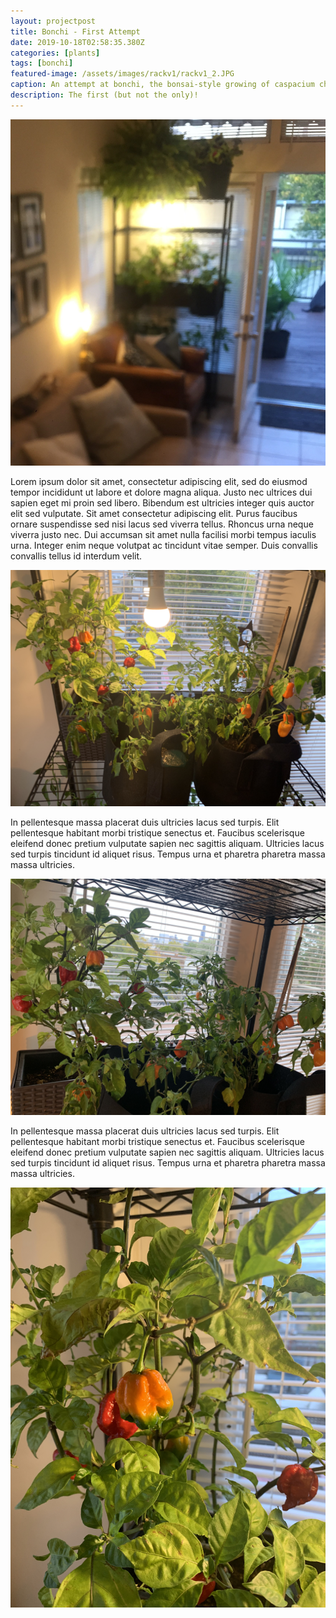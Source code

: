 ```yaml
---
layout: projectpost
title: Bonchi - First Attempt
date: 2019-10-18T02:58:35.380Z
categories: [plants]
tags: [bonchi]
featured-image: /assets/images/rackv1/rackv1_2.JPG
caption: An attempt at bonchi, the bonsai-style growing of caspacium chinese (superhot peppers)
description: The first (but not the only)!
---
```


<a data-fancybox="gallery" href="/assets/images/rackv1_1.JPG"><img class="responsive" src="/assets/images/rackv1/rackv1_1.JPG"></a>

Lorem ipsum dolor sit amet, consectetur adipiscing elit, sed do eiusmod tempor incididunt ut labore et dolore magna aliqua. Justo nec ultrices dui sapien eget mi proin sed libero. Bibendum est ultricies integer quis auctor elit sed vulputate. Sit amet consectetur adipiscing elit. Purus faucibus ornare suspendisse sed nisi lacus sed viverra tellus. Rhoncus urna neque viverra justo nec. Dui accumsan sit amet nulla facilisi morbi tempus iaculis urna. Integer enim neque volutpat ac tincidunt vitae semper. Duis convallis convallis tellus id interdum velit. 

<a data-fancybox="gallery" href="/assets/images/rackv1_2.JPG"><img class="responsive" src="/assets/images/rackv1/rackv1_2.JPG"></a>

In pellentesque massa placerat duis ultricies lacus sed turpis. Elit pellentesque habitant morbi tristique senectus et. Faucibus scelerisque eleifend donec pretium vulputate sapien nec sagittis aliquam. Ultricies lacus sed turpis tincidunt id aliquet risus. Tempus urna et pharetra pharetra massa massa ultricies.

<a data-fancybox="gallery" href="/assets/images/rackv1_3.JPG"><img class="responsive" src="/assets/images/rackv1/rackv1_3.JPG"></a>

In pellentesque massa placerat duis ultricies lacus sed turpis. Elit pellentesque habitant morbi tristique senectus et. Faucibus scelerisque eleifend donec pretium vulputate sapien nec sagittis aliquam. Ultricies lacus sed turpis tincidunt id aliquet risus. Tempus urna et pharetra pharetra massa massa ultricies.

<a data-fancybox="gallery" href="/assets/images/rackv1_4.JPG"><img class="responsive" src="/assets/images/rackv1/rackv1_4.JPG"></a>